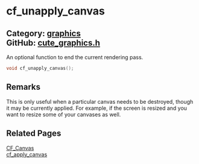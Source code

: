 [](../header.md ':include')

# cf_unapply_canvas

Category: [graphics](/api_reference?id=graphics)  
GitHub: [cute_graphics.h](https://github.com/RandyGaul/cute_framework/blob/master/include/cute_graphics.h)  
---

An optional function to end the current rendering pass.

```cpp
void cf_unapply_canvas();
```

## Remarks

This is only useful when a particular canvas needs to be destroyed, though it may be currently applied. For example, if the screen is
resized and you want to resize some of your canvases as well.

## Related Pages

[CF_Canvas](/graphics/cf_canvas.md)  
[cf_apply_canvas](/graphics/cf_apply_canvas.md)  
